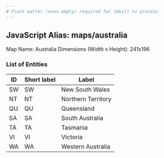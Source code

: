 ```yaml
---
# Front matter (even empty) required for Jekyll to process
---
```


## JavaScript Alias: maps/australia

Map Name: Australia
Dimensions (Width x Height): 241x196

### List of Entities

| ID  | Short label | Label              |
| --- | ----------- | ------------------ |
| SW  | SW          | New South Wales    |
| NT  | NT          | Northern Territory |
| QU  | QU          | Queensland         |
| SA  | SA          | South Australia    |
| TA  | TA          | Tasmania           |
| VI  | VI          | Victoria           |
| WA  | WA          | Western Australia  |
